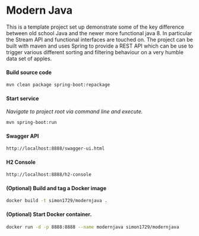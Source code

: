 # Modern Java

This is a template project set up demonstrate some of the key difference between old school Java and the newer more functional java 8.
In particular the Stream API and functional interfaces are touched on. The project can be built with maven and uses Spring to provide a REST API
which can be use to trigger various different sorting and filtering behaviour on a very humble data set of apples.


#### Build source code
```bash
mvn clean package spring-boot:repackage
```

#### Start service
*Navigate to project root via command line and execute.*
```bash
mvn spring-boot:run
```

#### Swagger API
```bash
http://localhost:8888/swagger-ui.html
```

#### H2 Console
```bash
http://localhost:8888/h2-console
```

#### (Optional) Build and tag a Docker image
```bash
docker build -t simon1729/modernjava .
```

#### (Optional) Start Docker container.
```bash
docker run -d -p 8888:8888 --name modernjava simon1729/modernjava
```

